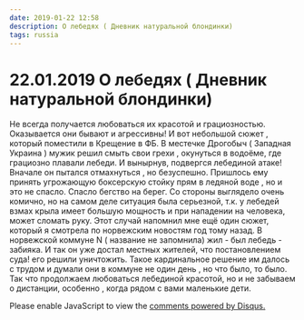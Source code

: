 ```yaml
---
date: 2019-01-22 12:58
description: О лебедях ( Дневник натуральной блондинки)
tags: russia
---
```

# 22.01.2019 О лебедях ( Дневник натуральной блондинки)

Не всегда получается любоваться их красотой и грациозностью. Оказывается они  бывают и агрессивны! И вот небольшой сюжет  , который поместили в Крещение в ФБ. В местечке Дрогобыч ( Западная Украина ) мужик решил смыть свои грехи , окунуться в водоёме, где грациозно плавали лебеди. И вынырнув, подвергся лебединой атаке! Вначале он пытался отмахнуться , но безуспешно. Пришлось ему  принять  угрожающую  боксерскую стойку прям в ледяной воде , но и это  не спасло. Спасло бегство на берег. Со стороны выглядело очень комично, но на самом деле  ситуация была серьезной, т.к.  у лебедей взмах крыла имеет большую мощность и при нападении на человека, может сломать руку. Этот случай напомнил мне ещё один сюжет, который я смотрела по норвежским новостям год тому назад. В норвежской коммуне  N ( название не запомнила)  жил  - был лебедь - забияка. И так он уже достал местных жителей, что постановлением суда!  его решили уничтожить.  Такое кардинальное решение им далось с трудом  и  думали они в коммуне не один день , но что было, то было.   Так что продолжаем любоваться лебединой красотой, но и не забываем о дистанции, особенно , когда рядом с вами маленькие дети.


<div id="disqus_thread"></div>
<script>
    /**
    *  RECOMMENDED CONFIGURATION VARIABLES: EDIT AND UNCOMMENT THE SECTION BELOW TO INSERT DYNAMIC VALUES FROM YOUR PLATFORM OR CMS.
    *  LEARN WHY DEFINING THESE VARIABLES IS IMPORTANT: https://disqus.com/admin/universalcode/#configuration-variables    */
    /*
    var disqus_config = function () {
    this.page.url = PAGE_URL;  // Replace PAGE_URL with your page's canonical URL variable
    this.page.identifier = PAGE_IDENTIFIER; // Replace PAGE_IDENTIFIER with your page's unique identifier variable
    };
    */
    (function() { // DON'T EDIT BELOW THIS LINE
    var d = document, s = d.createElement('script');
    s.src = 'https://irina-blog-1.disqus.com/embed.js';
    s.setAttribute('data-timestamp', +new Date());
    (d.head || d.body).appendChild(s);
    })();
</script>
<noscript>Please enable JavaScript to view the <a href="https://disqus.com/?ref_noscript">comments powered by Disqus.</a></noscript>
